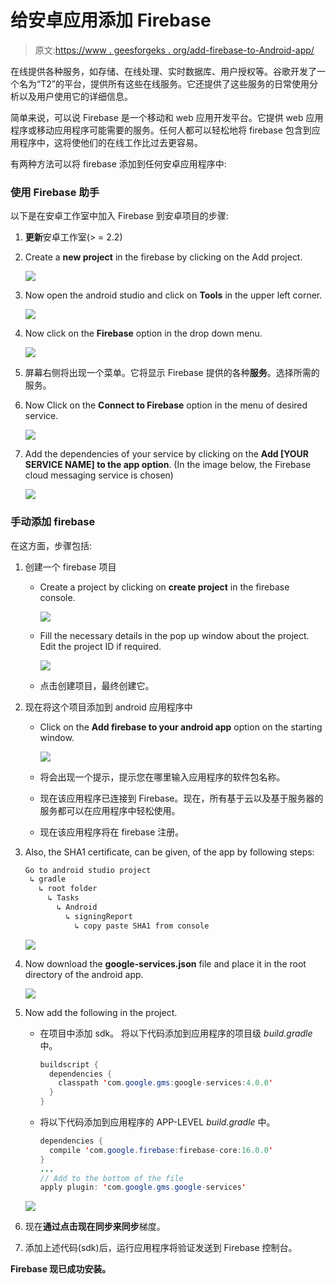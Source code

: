 # 给安卓应用添加 Firebase

> 原文:[https://www . geesforgeks . org/add-firebase-to-Android-app/](https://www.geeksforgeeks.org/adding-firebase-to-android-app/)

在线提供各种服务，如存储、在线处理、实时数据库、用户授权等。谷歌开发了一个名为“T2”的平台，提供所有这些在线服务。它还提供了这些服务的日常使用分析以及用户使用它的详细信息。

简单来说，可以说 Firebase 是一个移动和 web 应用开发平台。它提供 web 应用程序或移动应用程序可能需要的服务。任何人都可以轻松地将 firebase 包含到应用程序中，这将使他们的在线工作比过去更容易。

有两种方法可以将 firebase 添加到任何安卓应用程序中:

### **使用 Firebase 助手**

以下是在安卓工作室中加入 Firebase 到安卓项目的步骤:

1.  **更新**安卓工作室(> = 2.2)
2.  Create a **new project** in the firebase by clicking on the Add project.

    ![](img/67aaa8f7dbf0ae86276e4620d130b2f9.png)

3.  Now open the android studio and click on **Tools** in the upper left corner.

    ![](img/972c435c46f28b194883f9997fb0f2ab.png)

4.  Now click on the **Firebase** option in the drop down menu.

    ![](img/75355bdaa1c0938117956f5d8d4f36b7.png)

5.  屏幕右侧将出现一个菜单。它将显示 Firebase 提供的各种**服务**。选择所需的服务。
6.  Now Click on the **Connect to Firebase** option in the menu of desired service.

    ![](img/67d0b8cc3c4c197f661388e5fe9dd003.png)

7.  Add the dependencies of your service by clicking on the **Add [YOUR SERVICE NAME] to the app option**. (In the image below, the Firebase cloud messaging service is chosen)

    ![](img/e89496726852f0747ac8f239261da2b9.png)

### 手动添加 firebase

在这方面，步骤包括:

1.  创建一个 firebase 项目
    *   Create a project by clicking on **create project** in the firebase console.

        ![](img/e3f71653d3ee6f46aa42b9ff42ef79ab.png)

    *   Fill the necessary details in the pop up window about the project. Edit the project ID if required.

        ![](img/0cc716906b28d67fe718bf7d8eebc8f8.png)

    *   点击创建项目，最终创建它。
2.  现在将这个项目添加到 android 应用程序中
    *   Click on the **Add firebase to your android app** option on the starting window.

        ![](img/83b72ac174db0782daf5ef9cb0c7f7e2.png)

    *   将会出现一个提示，提示您在哪里输入应用程序的软件包名称。
    *   现在该应用程序已连接到 Firebase。现在，所有基于云以及基于服务器的服务都可以在应用程序中轻松使用。
    *   现在该应用程序将在 firebase 注册。
3.  Also, the SHA1 certificate, can be given, of the app by following steps:

    ```java
    Go to android studio project
     ↳ gradle
       ↳ root folder
         ↳ Tasks
           ↳ Android
             ↳ signingReport
               ↳ copy paste SHA1 from console
    ```

    ![](img/18f5d448e070316c25693210c2eec925.png)

4.  Now download the **google-services.json** file and place it in the root directory of the android app.

    ![](img/e22611349e915a85e4f793d64da33939.png)

5.  Now add the following in the project.
    *   在项目中添加 sdk。
        将以下代码添加到应用程序的项目级 *build.gradle* 中。

        ```java
        buildscript {
          dependencies {
            classpath 'com.google.gms:google-services:4.0.0'
          }
        }
        ```

    *   将以下代码添加到应用程序的 APP-LEVEL *build.gradle* 中。

        ```java
        dependencies {
          compile 'com.google.firebase:firebase-core:16.0.0'
        }
        ...
        // Add to the bottom of the file
        apply plugin: 'com.google.gms.google-services'
        ```

    ![](img/14f5208e3a1ddeded957d338cc5a2152.png)

6.  现在**通过点击现在同步来同步**梯度。
7.  添加上述代码(sdk)后，运行应用程序将验证发送到 Firebase 控制台。

**Firebase 现已成功安装。**